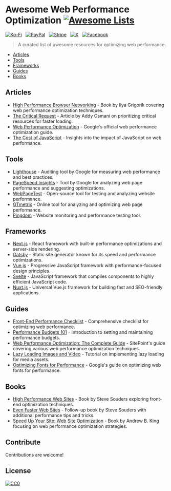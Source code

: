 # Awesome Web Performance Optimization [![Awesome Lists](https://srv-cdn.himpfen.io/badges/awesome-lists/awesomelists-flat.svg)](https://github.com/brandonhimpfen/awesome)

[![Ko-Fi](https://srv-cdn.himpfen.io/badges/kofi/kofi-flat.svg)](https://ko-fi.com/awesomelists) &nbsp; [![PayPal](https://srv-cdn.himpfen.io/badges/paypal/paypal-flat.svg)](https://www.paypal.com/donate/?hosted_button_id=3LLKRXJU44EJJ) &nbsp; [![Stripe](https://srv-cdn.himpfen.io/badges/stripe/stripe-flat.svg)](https://tinyurl.com/e8ymxdw3) &nbsp; [![X](https://srv-cdn.himpfen.io/badges/twitter/twitter-flat.svg)](https://x.com/ListsAwesome) &nbsp; [![Facebook](https://srv-cdn.himpfen.io/badges/facebook-pages/facebook-pages-flat.svg)](https://www.facebook.com/awesomelists)

> A curated list of awesome resources for optimizing web performance.

- [Articles](#articles)
- [Tools](#tools)
- [Frameworks](#frameworks)
- [Guides](#guides)
- [Books](#books)

## Articles

- [High Performance Browser Networking](https://hpbn.co/) - Book by Ilya Grigorik covering web performance optimization techniques.
- [The Critical Request](https://css-tricks.com/the-critical-request/) - Article by Addy Osmani on prioritizing critical resources for faster loading.
- [Web Performance Optimization](https://developers.google.com/web/fundamentals/performance/) - Google's official web performance optimization guide.
- [The Cost of JavaScript](https://v8.dev/blog/cost-of-javascript-2019) - Insights into the impact of JavaScript on web performance.

## Tools

- [Lighthouse](https://developers.google.com/web/tools/lighthouse) - Auditing tool by Google for measuring web performance and best practices.
- [PageSpeed Insights](https://developers.google.com/speed/pagespeed/insights/) - Tool by Google for analyzing web page performance and suggesting optimizations.
- [WebPageTest](https://www.webpagetest.org/) - Open-source tool for testing and analyzing website performance.
- [GTmetrix](https://gtmetrix.com/) - Online tool for analyzing and optimizing web page performance.
- [Pingdom](https://www.pingdom.com/) - Website monitoring and performance testing tool.

## Frameworks

- [Next.js](https://nextjs.org/) - React framework with built-in performance optimizations and server-side rendering.
- [Gatsby](https://www.gatsbyjs.com/) - Static site generator known for its speed and performance optimizations.
- [Vue.js](https://vuejs.org/) - Progressive JavaScript framework with performance-focused design principles.
- [Svelte](https://svelte.dev/) - JavaScript framework that compiles components to highly efficient JavaScript code.
- [Nuxt.js](https://nuxtjs.org/) - Universal Vue.js framework for building fast and SEO-friendly applications.

## Guides

- [Front-End Performance Checklist](https://www.smashingmagazine.com/2018/01/front-end-performance-checklist-2018-pdf-pages/) - Comprehensive checklist for optimizing web performance.
- [Performance Budgets 101](https://24ways.org/2016/performance-budgets-101/) - Introduction to setting and maintaining performance budgets.
- [Web Performance Optimization: The Complete Guide](https://www.sitepoint.com/premium/books/web-performance-optimization) - SitePoint's guide covering various web performance optimization techniques.
- [Lazy Loading Images and Video](https://css-tricks.com/lazy-load-images-and-video/) - Tutorial on implementing lazy loading for media assets.
- [Optimizing Fonts for Performance](https://developers.google.com/web/fundamentals/performance/optimizing-content-efficiency/webfont-optimization) - Google's guide on optimizing web fonts for performance.

## Books

- [High Performance Web Sites](https://www.oreilly.com/library/view/high-performance-web/9780596529307/) - Book by Steve Souders exploring front-end optimization techniques.
- [Even Faster Web Sites](https://www.oreilly.com/library/view/even-faster-web/9780596803772/) - Follow-up book by Steve Souders with additional performance tips and tricks.
- [Speed Up Your Site: Web Site Optimization](https://www.amazon.com/Speed-Up-Your-Site-Optimization/dp/0735713243) - Book by Andrew B. King focusing on web performance optimization strategies.

## Contribute

Contributions are welcome!

## License

[![CC0](https://mirrors.creativecommons.org/presskit/buttons/88x31/svg/by-sa.svg)](http://creativecommons.org/licenses/by-sa/4.0/)
